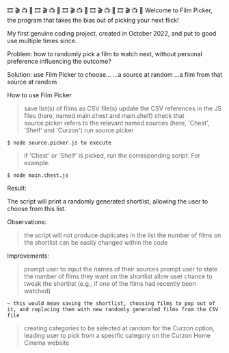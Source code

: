 🎞️ 🎬 📺 🎲 🎞️ 🎬 📺 🎲 🎞️ 🎬 📺 🎲 🎞️ 🎬 📺 🎲 🎞️ 🎬 📺 🎲
Welcome to Film Picker, the program that takes the bias out of picking your next flick!

My first genuine coding project, created in October 2022, and put to good use multiple times since.

Problem: how to randomly pick a film to watch next, without personal preference influencing the outcome?

Solution: use Film Picker to choose...
...a source at random
...a film from that source at random

How to use Film Picker

> save list(s) of films as CSV file(s)
> update the CSV references in the JS files (here, named main.chest and main.shelf)
> check that source.picker refers to the relevant named sources (here, 'Chest', 'Shelf' and 'Curzon')
> run source.picker

    $ node source.picker.js to execute

> if 'Chest' or 'Shelf' is picked, run the corresponding script. For example:

    $ node main.chest.js

Result:

The script will print a randomly generated shortlist, allowing the user to choose from this list.

Observations:

> the script will not produce duplicates in the list
> the number of films on the shortlist can be easily changed within the code

Improvements:

> prompt user to input the names of their sources
> prompt user to state the number of films they want on the shortlist
> allow user chance to tweak the shortlist (e.g., if one of the films had recently been watched)

    ~ this would mean saving the shortlist, choosing films to pop out of it, and replacing them with new randomly generated films from the CSV file

> creating categories to be selected at random for the Curzon option, leading user to pick from a specific category on the Curzon Home Cinema website
